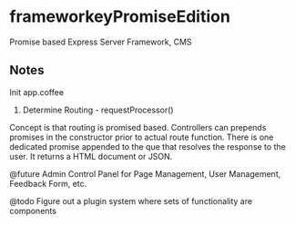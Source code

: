 frameworkeyPromiseEdition
=========================

Promise based Express Server 
Framework, CMS

## Notes
Init app.coffee

1) Determine Routing - requestProcessor()

Concept is that routing is promised based. Controllers can prepends promises in the constructor prior to actual route function. There is one dedicated promise appended to the que that resolves the response to the user. It returns a HTML document or JSON.

@future
Admin Control Panel for Page Management, User Management, Feedback Form, etc.

@todo
Figure out a plugin system where sets of functionality are components 

